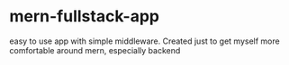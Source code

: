 # mern-fullstack-app

easy to use app with simple middleware. Created just to get myself more comfortable around mern, especially backend

